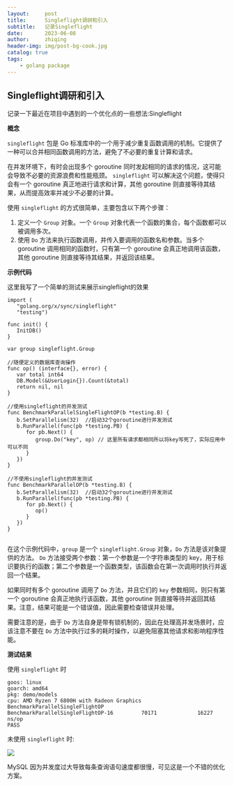 ```yaml
---
layout:     post
title:      Singleflight调研和引入
subtitle:   记录Singleflight
date:       2023-06-08
author:     zhiqing
header-img: img/post-bg-cook.jpg
catalog: true
tags:
    - golang package
---
```

<h2>Singleflight调研和引入</h2>
记录一下最近在项目中遇到的一个优化点的一些想法:Singleflight

<p><strong>概念</strong></p>

<p><code>singleflight</code> 包是 Go 标准库中的一个用于减少重复函数调用的机制。它提供了一种可以合并相同函数调用的方法，避免了不必要的重复计算和请求。</p>

<p>在并发环境下，有时会出现多个 goroutine 同时发起相同的请求的情况，这可能会导致不必要的资源浪费和性能瓶颈。 <code>singleflight</code> 可以解决这个问题，使得只会有一个 goroutine 真正地进行请求和计算，其他 goroutine 则直接等待其结果，从而提高效率并减少不必要的计算。</p>

<p>使用 <code>singleflight</code> 的方式很简单，主要包含以下两个步骤：</p>

<ol>
  <li>定义一个 <code>Group</code> 对象。一个 <code>Group</code> 对象代表一个函数的集合，每个函数都可以被调用多次。</li>
  <li>使用 <code>Do</code> 方法来执行函数调用，并传入要调用的函数名和参数。当多个 goroutine 调用相同的函数时，只有第一个 goroutine 会真正地调用该函数，其他 goroutine 则直接等待其结果，并返回该结果。</li>
</ol>

<p><strong>示例代码</strong></p>

<p>这里我写了一个简单的测试来展示singleflight的效果</p>

<pre><code><span class="hljs-keyword">import</span> (
   <span class="hljs-string">"golang.org/x/sync/singleflight"</span>
   <span class="hljs-string">"testing"</span>)
   
<span class="hljs-keyword">func</span> init() {
   InitDB()
}

<span class="hljs-keyword">var</span> group singleflight.Group

<span class="hljs-comment">//随便定义的数据库查询操作</span>
<span class="hljs-keyword">func</span> op() (interface{}, error) {
   <span class="hljs-keyword">var</span> total int64
   DB.Model(&amp;UserLogin{}).Count(&amp;total)
   <span class="hljs-keyword">return</span> nil, nil
}

<span class="hljs-comment">//使用singleflight的并发测试</span>
<span class="hljs-keyword">func</span> BenchmarkParallelSingleFlightOP(b *testing.B) {
   b.SetParallelism(32)  <span class="hljs-comment">//启动32个goroutine进行并发测试</span>
   b.RunParallel(<span class="hljs-function"><span class="hljs-keyword">func</span>(pb *testing.PB) {
      <span class="hljs-keyword">for</span> pb.Next() {
         group.Do(<span class="hljs-string">"key"</span>, op) <span class="hljs-comment">// 这里所有请求都相同所以将key写死了，实际应用中可以不同</span>
      }
   </span>})
}

<span class="hljs-comment">//不使用singleflight的并发测试</span>
<span class="hljs-keyword">func</span> BenchmarkParallelOP(b *testing.B) {
   b.SetParallelism(32)  <span class="hljs-comment">//启动32个goroutine进行并发测试</span>
   b.RunParallel(<span class="hljs-function"><span class="hljs-keyword">func</span>(pb *testing.PB) {
      <span class="hljs-keyword">for</span> pb.Next() {
         op()
      }
   </span>})
}

</code></pre>

<p>在这个示例代码中，<code>group</code> 是一个 <code>singleflight.Group</code> 对象，<code>Do</code> 方法是该对象提供的方法。 <code>Do</code> 方法接受两个参数：第一个参数是一个字符串类型的 key，用于标识要执行的函数；第二个参数是一个函数类型，该函数会在第一次调用时执行并返回一个结果。</p>

<p>如果同时有多个 goroutine 调用了 <code>Do</code> 方法，并且它们的 <code>key</code> 参数相同，则只有第一个 goroutine 会真正地执行该函数，其他 goroutine 则直接等待并返回其结果。注意，结果可能是一个错误值，因此需要检查错误并处理。</p>

<p>需要注意的是，由于 <code>Do</code> 方法自身是带有锁机制的，因此在处理高并发场景时，应该注意不要在 <code>Do</code> 方法中执行过多的耗时操作，以避免阻塞其他请求和影响程序性能。</p>

<p><strong>测试结果</strong></p>

<p>使用 <code>singleflight</code> 时</p>

<pre><code>goos: linux
goarch: amd64
pkg: demo/models
cpu: AMD Ryzen 7 6800H with Radeon Graphics
BenchmarkParallelSingleFlightOP
BenchmarkParallelSingleFlightOP-16         70171             16227 ns/op
PASS
</code></pre>

<p>未使用 <code>singleflight</code> 时:</p>
<img src="img/singleflight.png">
<p>MySQL 因为并发度过大导致每条查询语句速度都很慢，可见这是一个不错的优化方案。</p>

